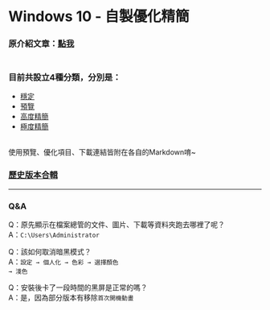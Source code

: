 # Windows 10 - 自製優化精簡

### 原介紹文章：[點我](https://home.gamer.com.tw/creationDetail.php?sn=4769475) <br><br>

### 目前共設立4種分類，分別是：
- [穩定](/stable.md)
- [預覽](/prerelease.md)
- [高度精簡](/highly_simplified.md)
- [極度精簡](/extreme.md)

<br>
使用預覽、優化項目、下載連結皆附在各自的Markdown唷~

### [歷史版本合輯](http://tiny.cc/win10_simplify_dl)

----

### Q&A
Q：原先顯示在檔案總管的文件、圖片、下載等資料夾跑去哪裡了呢？<br>
A：<code>C:\Users\Administrator</code><br>

Q：該如何取消暗黑模式？<br>
A：<code>設定 → 個人化 → 色彩 → 選擇顏色 → 淺色</code><br>

Q：安裝後卡了一段時間的黑屏是正常的嗎？<br>
A：是，因為部分版本有移除<code>首次開機動畫</code><br>
